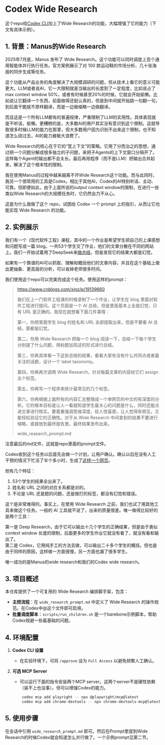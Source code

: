 # Codex Wide Research

这个repo给[Codex CLI](https://github.com/openai/codex/)加上了Wide Research的功能，大幅增强了它的能力（下文有具体示例）。

## 1. 背景：Manus的Wide Research

2025年7月底，Manus 发布了 Wide Research。这个功能可以同时调度上百个通用智能体并行执行任务。官方案例展示了对 100 款运动鞋的市场分析、几十张海报的同步生成等任务。

这个功能从产品业务的角度解决了大规模调研的问题，但从技术上看它的意义可能更大。LLM或者说AI，它一大限制就是当输出的长度到了一定程度，比如说占了max context window 50%，或者有时候甚至20%的时候，它就会开始偷懒。比如说让它翻译一个东西，前面做得还挺认真的，但是到中间就开始跳一句翻一句，到后面干脆就不原样翻译，而是一边做缩略一边做翻译。

而且这是一个所有LLM都有的普遍规律，严重限制了LLM的实用性。具体表现就是不听话，偷懒。更糟糕的是，大多数AI的用户其实没有意识到这个限制。这就导致很多时候LLM的能力在那里，但大多数用户因为识别不出来这个限制，也不知道怎么绕过去，AI的能力被极大浪费了。

Wide Research的核心在于它的“宽上下文”的策略。它用了分而治之的思想，通过把一个问题分解成很多独立的子问题，来把子Agents的上下文窗口分隔开了。这样每个Agent的输出都不会太长。最后再用程序（而不是LLM）把输出合并起来，解决了这个根本性的限制。

我在使用Manus的过程中越来越离不开Wide Research这个功能。而与此同时，我另一个很常用的工具是Codex。相比于其他AI，Codex的AI特别听话、主动、可靠。但即便如此，由于上面所说的output context window的限制，在进行一些类似Wide Research的大规模任务时，它仍然会力不从心。

这是为什么我做了这个 repo，试图给 Codex 一个 prompt 上的指引，从而让它也能实现 Wide Research 的功能。

## 2. 实例展示

我们有一个《现代软件工程》课程，其中的一个作业是希望学生把自己的上课感想和问题写成一篇 blog。一共53个学生交了作业，他们的文章分散在不同的网站上。我们一开始试着用了DeepSeek来[做总结](https://www.cnblogs.com/xinz/p/19139660)，但是发现它的结果大都是幻觉。

如果有一个靠谱的AI可以抓取、理解和概括他们的文章内容，并且在这个基础上做出更抽象、更高层的分析，可以省掉老师很多时间。

我们使用这个repo可以完美完成这个任务。使用这样的prompt：

> https://www.cnblogs.com/xinz/p/19139660
> 
> 我们在上一门软件工程课的时候录制了一个作业，让学生在 blog 里面对软件工程进行提问。这个页面是一个 AI 总结，但是里面基本上全是幻觉，只有 URL 是正确的。我现在就想看下面几件事情：
> 
> 第一，你把里面学生 blog 的姓名和 URL 全部提取出来，但是不要看 AI 总结，那都是幻觉。
> 
> 第二，你用 Wide Research 把每一个 blog 阅读一下，总结一下每个学生分别提了什么问题，用标题加简述的形式进行总结。
> 
> 第三，你再具体看一下这些总结的结果，看看大家有没有什么共同点或者最关注的话题，设计一个 label taxonomy。
> 
> 第四，你再再次调用 Wide Research，针对每篇文章的内容给它们 assign 五个标签。
> 
> 第五，你再写一个程序来统计最常见的几个标签。
> 
> 第六，你再根据上面所有的内容汇总整理成一个单网页的中文的有深度的分析。它的根本目标是让人一看就知道学生最关心的问题是什么，同时还能点进文章进行核实。要着重强调思维深度，给人惊喜感，让人觉得有顿见，又能轻松验证它的正确性。对于从 Wide Research 中间拿到的结果不要进行缩略，直接放到最终报告里。最终结果发布出来。
>
> wide_research_prompt.md

注意最后的md文件，这就是repo里面的prompt文件。

Codex收到这个任务以后首先会做一个计划，让用户确认。确认以后在没有人工干预的情况下忙活了半个多小时，生成了[这样一个网页](https://yage.ai/software-engineering-report.html)。

他有几个特征：  

1. 53个学生的结果全出来了。  
2. 姓名和 URL 之间的对应关系都是对的。  
3. 不论是 URL 还是题的问题，还是做打的标签，都没有幻觉和错误。

这个是非常难得的。事实上，在使用 Wide Research 之前，我们也试了用其他工具来做这个任务。一般的 AI 工具就不说了，出来的质量很差。唯一做得比较好的是两个工具： 

第一是 Deep Research，由于它可以输出十几个学生的正确结果，但是由于类似 context window 长度的限制，后面更多的学生作业它就没有看了，就没有看和输出了。  
第二是 Codex，它用纯手工的方法去做，可以输出二十多个学生的概括。但也是由于同样的原因，这样做一方面很慢，另一方面也漏了很多学生。

唯一成功的是Manus的wide research和我们的Codex wide research。

## 3. 项目概述

本仓库提供了一个可复用的 Wide Research 编排脚手架，包含：

- **主控流程**：在 `wide_research_prompt.md` 中定义了 Wide Research 的操作规范。在Codex中@这个文件即可启用。
- **批量调度脚本**：`scripts/run_children.sh` 是一个barebone示例脚本，帮助Codex规避一些最基础的问题。

## 4. 环境配置

1. **Codex CLI 设置**
   - 在实验环境下，可将 `/approve` 设为 `Full Access` 以避免频繁人工确认。

2. **可选 MCP Server**
   - 可以运行下面的指令安装两个MCP server。这两个server不是硬性依赖（装不上也没事）。但可以增强Codex的能力。
     ```bash
      codex mcp add playright -- npx @playwright/mcp@latest
      codex mcp add chrome-devtools -- npx chrome-devtools-mcp@latest
     ```
## 5. 使用步骤

在会话中引用 `wide_research_prompt.md` 即可。然后在Prompt里提到Wide Research的时候Codex就会知道怎么并行做了。一个示例prompt见第二节。